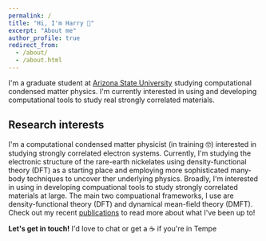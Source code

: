 ```yaml
---
permalink: /
title: "Hi, I'm Harry 👋"
excerpt: "About me"
author_profile: true
redirect_from: 
  - /about/
  - /about.html
---
```


I'm a graduate student at [Arizona State University](https://abotana.physics.asu.edu/people) studying computational condensed matter physics. I'm currently interested in using and developing computational tools to study real strongly correlated materials.


Research interests
------------------

I'm a computational condensed matter physicist (in training 🤓) interested in studying strongly correlated electron systems. Currently, I'm studying the electronic structure of the rare-earth nickelates using density-functional theory (DFT) as a starting place and employing more sophisticated many-body techniques to uncover ther underlying physics. Broadly, I'm interested in using in developing compuational tools to study strongly correlated materials at large. The main two compuational frameworks, I use are density-functional theory (DFT) and dynamical mean-field theory (DMFT). Check out my recent [publications](https://harrisonlabollita.github.io/publications/) to read more about what I've been up to!


**Let's get in touch!**
I'd love to chat or get a ☕️ if you're in Tempe
